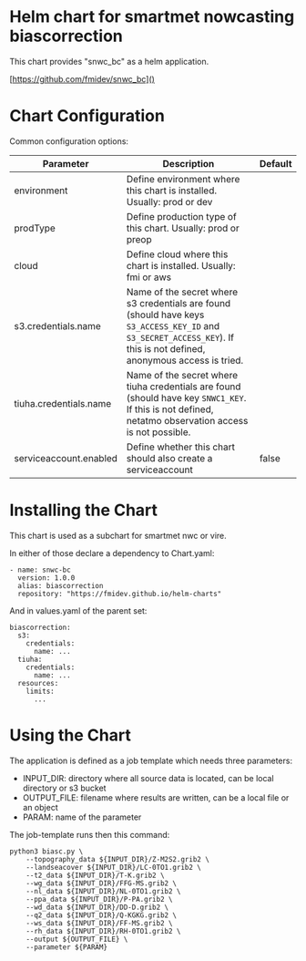 # Helm chart for smartmet nowcasting biascorrection

This chart provides "snwc_bc" as a helm application.

[https://github.com/fmidev/snwc_bc]()

# Chart Configuration

Common configuration options:

| Parameter | Description | Default |
|---|---|---|
| environment | Define environment where this chart is installed. Usually: prod or dev | |
| prodType | Define production type of this chart. Usually: prod or preop | |
| cloud | Define cloud where this chart is installed. Usually: fmi or aws | |
| s3.credentials.name | Name of the secret where s3 credentials are found (should have keys `S3_ACCESS_KEY_ID` and `S3_SECRET_ACCESS_KEY`). If this is not defined, anonymous access is tried. |
| tiuha.credentials.name | Name of the secret where tiuha credentials are found (should have key `SNWC1_KEY`. If this is not defined, netatmo observation access is not possible. |
| serviceaccount.enabled | Define whether this chart should also create a serviceaccount | false


# Installing the Chart

This chart is used as a subchart for smartmet nwc or vire.

In either of those declare a dependency to Chart.yaml:

```
- name: snwc-bc
  version: 1.0.0
  alias: biascorrection
  repository: "https://fmidev.github.io/helm-charts"
```

And in values.yaml of the parent set:

```
biascorrection:
  s3:
    credentials:
      name: ...
  tiuha:
    credentials:
      name: ...
  resources:
    limits:
      ...
```

# Using the Chart

The application is defined as a job template which needs three parameters:

* INPUT_DIR: directory where all source data is located, can be local directory or s3 bucket
* OUTPUT_FILE: filename where results are written, can be a local file or an object
* PARAM: name of the parameter

The job-template runs then this command:

```
python3 biasc.py \
    --topography_data ${INPUT_DIR}/Z-M2S2.grib2 \
    --landseacover ${INPUT_DIR}/LC-0TO1.grib2 \
    --t2_data ${INPUT_DIR}/T-K.grib2 \
    --wg_data ${INPUT_DIR}/FFG-MS.grib2 \
    --nl_data ${INPUT_DIR}/NL-0TO1.grib2 \
    --ppa_data ${INPUT_DIR}/P-PA.grib2 \
    --wd_data ${INPUT_DIR}/DD-D.grib2 \
    --q2_data ${INPUT_DIR}/Q-KGKG.grib2 \
    --ws_data ${INPUT_DIR}/FF-MS.grib2 \
    --rh_data ${INPUT_DIR}/RH-0TO1.grib2 \
    --output ${OUTPUT_FILE} \
    --parameter ${PARAM}
```

